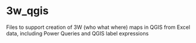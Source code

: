 # 3w_qgis
Files to support creation of 3W (who what where) maps in QGIS from Excel data, including Power Queries and QGIS label expressions
